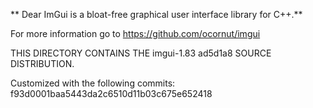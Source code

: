 ** Dear ImGui is a bloat-free graphical user interface library for C++.**

For more information go to https://github.com/ocornut/imgui

THIS DIRECTORY CONTAINS THE imgui-1.83 ad5d1a8 SOURCE DISTRIBUTION.

Customized with the following commits:
f93d0001baa5443da2c6510d11b03c675e652418
